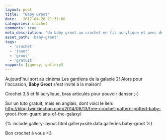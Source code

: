 ```yaml
---
layout: post
title:  "Baby Groot"
date:   2017-04-26 21:31:00
categories: crochet
comments: true
meta_description: 'Un baby groot au crochet en fil acrylique et avec des bras articulés'
asset_path: 'baby-groot'
tags:
  - 'crochet'
  - 'jouet'
  - 'groot'
  - 'gratuit'
support: [jquery, gallery]
---
```


Aujourd'hui sort au cinéma Les gardiens de la galaxie 2! Alors pour l'occasion, **Baby Groot** s'est invité à la maison!

Crochet 3,5 et fil acrylique, bras articulés pour pouvoir danser ;-)

Sur un tuto gratuit, mais en anglais, dont voici le lien: <http://blog.twinkiechan.com/2014/08/13/free-crochet-pattern-potted-baby-groot-from-guardians-of-the-galaxy/>

{% include gallery-layout.html gallery=site.data.galleries.baby-groot %}

Bon crochet à vous <3

